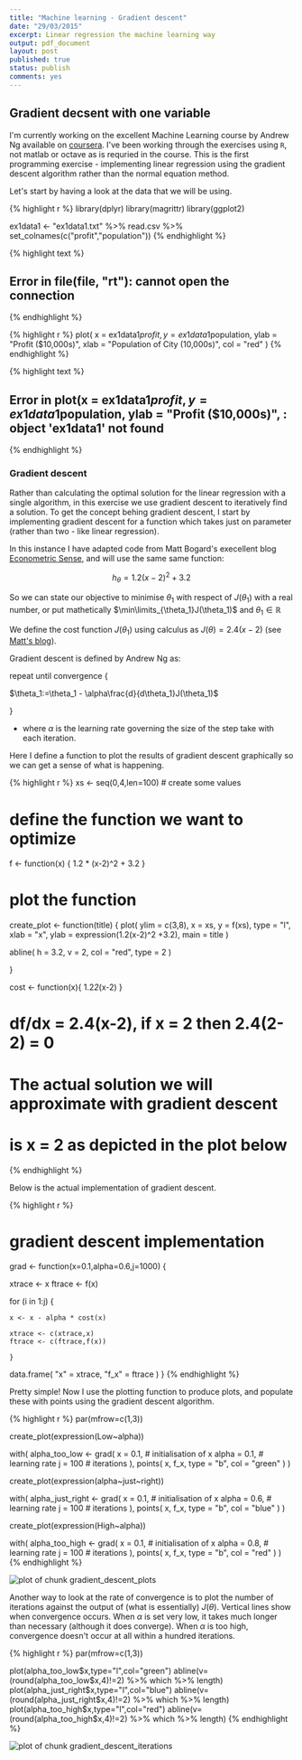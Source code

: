 ```yaml
---
title: "Machine learning - Gradient descent"
date: "29/03/2015"
excerpt: Linear regression the machine learning way
output: pdf_document
layout: post
published: true
status: publish
comments: yes
---
```

 

 
## Gradient decsent with one variable
 
I'm currently working on the excellent Machine Learning course by Andrew Ng available on [coursera](http://www.coursera.org). I've been working through the exercises using `R`, not matlab or octave as is requried in the course. This is the first programming exercise - implementing linear regression using the gradient descent algorithm rather than the normal equation method.
 
Let's start by having a look at the data that we will be using.
 

{% highlight r %}
library(dplyr)
library(magrittr)
library(ggplot2)
 
ex1data1 <- "ex1data1.txt" %>%
  read.csv %>% 
  set_colnames(c("profit","population")) 
{% endhighlight %}



{% highlight text %}
## Error in file(file, "rt"): cannot open the connection
{% endhighlight %}



{% highlight r %}
plot(
  x = ex1data1$profit,
  y = ex1data1$population,
  ylab = "Profit ($10,000s)",
  xlab = "Population of City (10,000s)",
  col = "red"
  )
{% endhighlight %}



{% highlight text %}
## Error in plot(x = ex1data1$profit, y = ex1data1$population, ylab = "Profit ($10,000s)", : object 'ex1data1' not found
{% endhighlight %}
 
### Gradient descent
 
Rather than calculating the optimal solution for the linear regression with a single algorithm, in this exercise we use gradient descent to iteratively find a solution. To get the concept behing gradient descent, I start by implementing gradient descent for a function which takes just on parameter (rather than two - like linear regression).
 
In this instance I have adapted code from Matt Bogard's execellent blog [Econometric Sense](http://econometricsense.blogspot.co.uk/2011/11/gradient-descent-in-r.html), and will use the same same function:
 
$$h_{\theta}=1.2(x-2)^2 + 3.2$$
 
So we can state our objective to minimise $\theta_1$ with respect of $J(\theta_1)$ with a real number, or put mathetically $\min\limits_{\theta_1}J(\theta_1)$ and $\theta_1\in\mathbb{R}$
 
We define the cost function $J(\theta_1)$ using calculus as $J(\theta)=2.4(x-2)$ (see [Matt's blog](http://econometricsense.blogspot.co.uk/2011/11/gradient-descent-in-r.html)).
 
Gradient descent is defined by Andrew Ng as:
 
 
 
repeat until convergence {
 
$\theta_1:=\theta_1 - \alpha\frac{d}{d\theta_1}J(\theta_1)$
 
}
 
* where $\alpha$ is the learning rate governing the size of the step take with each iteration.
 
Here I define a function to plot the results of gradient descent graphically so we can get a sense of what is happening.
 
 

{% highlight r %}
xs <- seq(0,4,len=100) # create some values
 
# define the function we want to optimize
 
f <-  function(x) {
  1.2 * (x-2)^2 + 3.2
  }
 
# plot the function 
 
create_plot <- function(title) {
  plot(
    ylim = c(3,8),
    x = xs,
    y = f(xs), 
    type = "l", 
    xlab = "x",
    ylab = expression(1.2(x-2)^2 +3.2),
    main = title
    )
  
  abline(
    h = 3.2,
    v = 2, 
    col = "red", 
    type = 2
    )
  
}
 
cost <- function(x){
  1.2*2*(x-2)
}
 
# df/dx = 2.4(x-2), if x = 2 then 2.4(2-2) = 0
# The actual solution we will approximate with gradient descent
# is  x = 2 as depicted in the plot below
{% endhighlight %}
 
Below is the actual implementation of gradient descent.
 

{% highlight r %}
# gradient descent implementation
 
grad <- function(x=0.1,alpha=0.6,j=1000) {
  
  xtrace <- x
  ftrace <- f(x)
  
  for (i in 1:j) {
    
    x <- x - alpha * cost(x)
    
    xtrace <- c(xtrace,x)
    ftrace <- c(ftrace,f(x))
    
    }
  
  data.frame(
    "x" = xtrace,
    "f_x" = ftrace
    )
  }
{% endhighlight %}
 
Pretty simple! Now I use the plotting function to produce plots, and populate these with points using the gradient descent algorithm.
 
 

{% highlight r %}
par(mfrow=c(1,3))
 
create_plot(expression(Low~alpha))
 
with(
  alpha_too_low <- grad(
    x = 0.1, # initialisation of x
    alpha = 0.1, # learning rate
    j = 100 # iterations
    ),
  points(
    x, 
    f_x, 
    type = "b", 
    col = "green"
    )
  )
 
create_plot(expression(alpha~just~right))
 
with(
  alpha_just_right <- grad(
    x = 0.1, # initialisation of x
    alpha = 0.6, # learning rate
    j = 100 # iterations
    ),
  points(
    x, 
    f_x, 
    type = "b", 
    col = "blue"
    )
  )
 
 
create_plot(expression(High~alpha))
 
with(
  alpha_too_high <- grad(
    x = 0.1, # initialisation of x
    alpha = 0.8, # learning rate
    j = 100 # iterations
    ),
  points(
    x, 
    f_x, 
    type = "b", 
    col = "red"
    )
  )
{% endhighlight %}

![plot of chunk gradient_descent_plots](/figures/gradient_descent_plots-1.png) 
 
Another way to look at the rate of convergence is to plot the number of iterations against the output of (what is essentially) $J(\theta)$. Vertical lines show when convergence occurs. When $\alpha$ is set very low, it takes much longer than necessary (although it does converge). When $\alpha$ is too high, convergence doesn't occur at all within a hundred iterations.
 

{% highlight r %}
par(mfrow=c(1,3))
 
plot(alpha_too_low$x,type="l",col="green")
abline(v=(round(alpha_too_low$x,4)!=2) %>% which %>% length)
plot(alpha_just_right$x,type="l",col="blue")
abline(v=(round(alpha_just_right$x,4)!=2) %>% which %>% length)
plot(alpha_too_high$x,type="l",col="red")
abline(v=(round(alpha_too_high$x,4)!=2) %>% which %>% length)
{% endhighlight %}

![plot of chunk gradient_descent_iterations](/figures/gradient_descent_iterations-1.png) 
